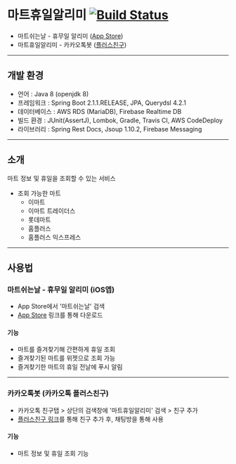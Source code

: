 # 마트휴일알리미 [![Build Status](https://travis-ci.org/hongsii/mart-holiday-alarm.svg?branch=master)](https://travis-ci.org/hongsii/mart-holiday-alarm)

* 마트쉬는날 - 휴무일 알리미 ([App Store](https://itunes.apple.com/kr/app/%EB%A7%88%ED%8A%B8%EC%89%AC%EB%8A%94%EB%82%A0-%ED%9C%B4%EB%AC%B4%EC%9D%BC-%EC%95%8C%EB%A6%AC%EB%AF%B8/id1438702208?mt=8))
* 마트휴일알리미 - 카카오톡봇 ([플러스친구](https://pf.kakao.com/_BBAiC))

-------------------------

## 개발 환경

* 언어 : Java 8 (openjdk 8)
* 프레임워크 : Spring Boot 2.1.1.RELEASE, JPA, Querydsl 4.2.1
* 데이터베이스 : AWS RDS (MariaDB), Firebase Realtime DB
* 빌드 환경 : JUnit(AssertJ), Lombok, Gradle, Travis CI, AWS CodeDeploy 
* 라이브러리 : Spring Rest Docs, Jsoup 1.10.2, Firebase Messaging

-------------------------

## 소개

마트 정보 및 휴일을 조회할 수 있는 서비스

* 조회 가능한 마트
  * 이마트
  * 이마트 트레이더스
  * 롯데마트
  * 홈플러스
  * 홈플러스 익스프레스
  
-------------------------

## 사용법

### 마트쉬는날 - 휴무일 알리미 (iOS앱)

* App Store에서 '마트쉬는날' 검색
* [App Store](https://itunes.apple.com/kr/app/%EB%A7%88%ED%8A%B8%EC%89%AC%EB%8A%94%EB%82%A0-%ED%9C%B4%EB%AC%B4%EC%9D%BC-%EC%95%8C%EB%A6%AC%EB%AF%B8/id1438702208?mt=8) 링크를 통해 다운로드

#### 기능

* 마트를 즐겨찾기해 간편하게 휴일 조회
* 즐겨찾기된 마트를 위젯으로 조회 가능
* 즐겨찾기한 마트의 휴일 전날에 푸시 알림

-------------------------

### 카카오톡봇 (카카오톡 플러스친구)

* 카카오톡 친구탭 > 상단의 검색창에 '마트휴일알리미' 검색 > 친구 추가
* [플러스친구 링크](https://pf.kakao.com/_BBAiC)를 통해 친구 추가 후, 채팅방을 통해 사용

#### 기능

* 마트 정보 및 휴일 조회 기능
